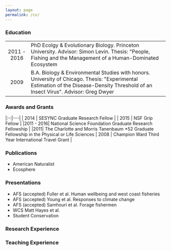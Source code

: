 ```yaml
---
layout: page
permalink: /cv/
---
```


### Education

|| |
|:-:|---|
| 2011 - 2016 | PhD Ecolgy & Evolutionary Biology. Princeton University. Advisor: Simon Levin. Thesis: "People, Fishing and the Management of a Human-Dominated Ecosystem|
|2009 | B.A. Biology & Environmental Studies with honors. University of Chicago. Thesis: "Experimental Estimation of the Disease-Density Threshold of an Insect Virus". Advisor: Greg Dwyer

### Awards and Grants

|:-:|---|
| 2014 | SESYNC Graduate Research Fellow |
| 2015 | NSF Grip Fellow | 
|2011 - 2016| National Science Foundation Graduate Research Fellowship |
|2011| The Charlotte and Morris Tanenbaum *52 Graduate Fellowship in the Physical or Life Sciences
| 2008 | Champion Ward Third Year International Travel Grant |

### Publications
+ American Naturalist
+ Ecosphere

### Presentations
+ AFS (accepted) Fuller et al. Human wellbeing and west coast fisheries
+ AFS (accepted) Young et al. Responses to climate change
+ AFS (accepted) Samhouri et al. Forage fishermen
+ WCS Matt Hayes et al. 
+ Student Conservation

### Research Experience

### Teaching Experience

